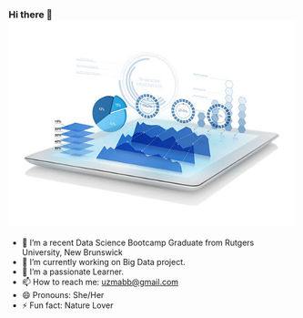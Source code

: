 ### Hi there 👋                                           ![image](https://github.com/uzmabb182/data-visualization-using-flask-project2/blob/main/images/background_homepage.jpg)                                                                                 
- 🔭 I’m a recent Data Science Bootcamp Graduate from Rutgers University, New Brunswick
- 🌱 I’m currently working on Big Data project.
- 👯 I’m a passionate Learner.
- 📫 How to reach me: uzmabb@gmail.com
- 😄 Pronouns: She/Her
- ⚡ Fun fact: Nature Lover

